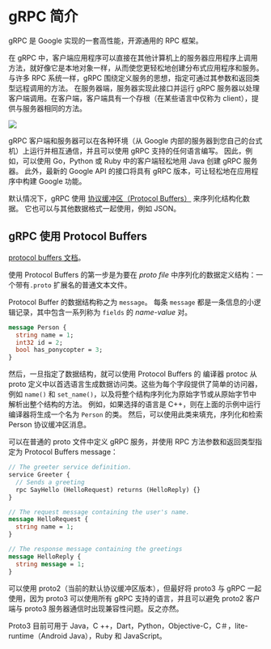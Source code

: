 # gRPC 简介

gRPC 是 Google 实现的一套高性能，开源通用的 RPC 框架。

在 gRPC 中，客户端应用程序可以直接在其他计算机上的服务器应用程序上调用方法，就好像它是本地对象一样，从而使您更轻松地创建分布式应用程序和服务。
与许多 RPC 系统一样，gRPC 围绕定义服务的思想，指定可通过其参数和返回类型远程调用的方法。
在服务器端，服务器实现此接口并运行 gRPC 服务器以处理客户端调用。在客户端，客户端具有一个存根（在某些语言中仅称为 client），提供与服务器相同的方法。

![](https://grpc.io/img/landing-2.svg)

gRPC 客户端和服务器可以在各种环境（从 Google 内部的服务器到您自己的台式机）上运行并相互通信，并且可以使用 gRPC 支持的任何语言编写。
因此，例如，可以使用 Go，Python 或 Ruby 中的客户端轻松地用 Java 创建 gRPC 服务器。
此外，最新的 Google API 的接口将具有 gRPC 版本，可让轻松地在应用程序中构建 Google 功能。

默认情况下，gRPC 使用 [协议缓冲区（Protocol Buffers）](https://developers.google.com/protocol-buffers/docs/overview) 来序列化结构化数据。
它也可以与其他数据格式一起使用，例如 JSON。

## gRPC 使用 Protocol Buffers

[protocol buffers 文档](https://developers.google.com/protocol-buffers/docs/overview)。

使用 Protocol Buffers 的第一步是为要在 _proto file_ 中序列化的数据定义结构：一个带有`.proto` 扩展名的普通文本文件。

Protocol Buffer 的数据结构称之为 `message`。
每条 `message` 都是一条信息的小逻辑记录，其中包含一系列称为 `fields` 的 _name-value_ 对。

```proto
message Person {
  string name = 1;
  int32 id = 2;
  bool has_ponycopter = 3;
}
```

然后，一旦指定了数据结构，就可以使用 Protocol Buffers 的 编译器 protoc 从 proto 定义中以首选语言生成数据访问类。这些为每个字段提供了简单的访问器，例如 `name()` 和 `set_name()`，以及将整个结构序列化为原始字节或从原始字节中解析出整个结构的方法。
例如，如果选择的语言是 C++，则在上面的示例中运行编译器将生成一个名为 `Person` 的类。
然后，可以使用此类来填充，序列化和检索 Person 协议缓冲区消息。

可以在普通的 proto 文件中定义 gRPC 服务，并使用 RPC 方法参数和返回类型指定为 Protocol Buffers message：

```proto
// The greeter service definition.
service Greeter {
  // Sends a greeting
  rpc SayHello (HelloRequest) returns (HelloReply) {}
}

// The request message containing the user's name.
message HelloRequest {
  string name = 1;
}

// The response message containing the greetings
message HelloReply {
  string message = 1;
}
```

<!-- gRPC 使用带有特殊 gRPC 插件的 protoc 从 proto 文件生成代码：您将生成生成的 gRPC 客户端和服务器代码，以及用于填充，序列化和检索消息类型的常规协议缓冲区代码。 -->

可以使用 proto2（当前的默认协议缓冲区版本），但最好将 proto3 与 gRPC 一起使用，因为 proto3 可以使用所有 gRPC 支持的语言，并且可以避免 proto2 客户端与 proto3 服务器通信时出现兼容性问题。反之亦然。

Proto3 目前可用于 Java，C ++，Dart，Python，Objective-C，C＃，lite-runtime（Android Java），Ruby 和 JavaScript。
